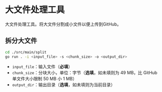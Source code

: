# 大文件处理工具

大文件处理工具。将大文件分割成小文件以便上传到GitHub。

## 拆分大文件

```bash
cd ./src/main/split
go run . -i <input_file> -s <chunk_size> -o <output_dir>
```

* `input_file`：输入文件（**必填**）
* `chunk_size`：分块大小，单位：字节（**选填**，如未填则为 49 MB，比 GitHub 单文件大小限制 50 MB 小 1 MB）
* `output_dir`：输出目录（**选填**，如未填则为当前目录）
